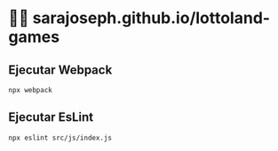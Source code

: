 # :woman_technologist: sarajoseph.github.io/lottoland-games

## Ejecutar Webpack
```npx webpack```

## Ejecutar EsLint
```npx eslint src/js/index.js```

